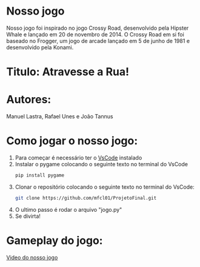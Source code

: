 # Nosso jogo
Nosso jogo foi inspirado no jogo Crossy Road, desenvolvido pela Hipster Whale e lançado em 20 de novembro de 2014. O Crossy Road em si foi baseado no Frogger, um jogo de arcade lançado em 5 de junho de 1981 e desenvolvido pela Konami.
# Titulo: Atravesse a Rua!
# Autores:
Manuel Lastra, Rafael Unes e João Tannus
# Como jogar o nosso jogo:
1. Para começar é necessário ter o [VsCode](https://code.visualstudio.com/download) instalado
2. Instalar o pygame colocando o seguinte texto no terminal do VsCode
   ```bash
   pip install pygame
   ```
3. Clonar o repositório colocando o seguinte texto no terminal do VsCode:
   ```bash
   git clone https://github.com/mfcl01/ProjetoFinal.git
   ```
4. O ultimo passo é rodar o arquivo "jogo.py"
5. Se divirta!
   
# Gameplay do jogo:
[Video do nosso jogo](https://www.youtube.com/watch?v=aks6RHIxOlw)

